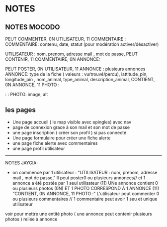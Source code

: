 # NOTES 

## NOTES MOCODO

PEUT COMMENTER, 0N UTILISATEUR, 11 COMMENTAIRE :   
COMMENTAIRE: contenu, date, statut (pour modération activer/désactiver)

UTILISATEUR :  nom, prenom, adresse mail , mot de passe,
PEUT CONTENIR, 11 COMMENTAIRE, 0N ANNONCE:


PEUT POSTER, 0N UTILISATEUR, 11 ANNONCE : plusieurs annonces
ANNONCE:  type de la fiche ( valeurs : vu/trouvé/perdu), lattitude_pin, longitude_pin , nom_animal, type_animal, description_animal, 
CONTIENT, 0N ANNONCE, 11 PHOTO :

:
:
PHOTO: image, alt

## les pages 

- Une page accueil ( le map visible avec epingles) avec nav 
- page de connexion grace à son mail et son mot de passe
- une page inscription ( créer son profil ) si pas connecté
- Une page formulaire pour créer une fiche alerte
- une page fiche alerte avec commentaires
- une page profil utilisateur


--------------------------------------------

NOTES JAYGIA:

- on commence par 1 utilisateur :
"UTILISATEUR :  nom, prenom, adresse mail , mot de passe,"
Il peut poster0 ou plusieurs annonces// et 1 annonce a été postée par 1 seul utilisateur (11)
UNe annonce contient 0 ou plusieurs photos (0N) ET 1 PHOTO CORRESPOND À 1 ANNONCE (11)
"CONTIENT, 0N ANNONCE, 11 PHOTO :" 
L'utilisateur peut commenter 0 ou plusieurs commentaires // 1 commentaire peut avoir 1 seu et unique utilisateur



voir pour mettre une entité photo ( une annonce peut contenir plusieurs photos ) reliée à annonce

 
